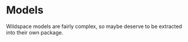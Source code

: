 # Models

Wildspace models are fairly complex, so maybe
deserve to be extracted into their own package.